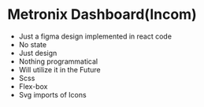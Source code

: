 # Metronix Dashboard(Incom)

- Just a figma design implemented in react code
- No state
- Just design
- Nothing programmatical
- Will utilize it in the Future
- Scss
- Flex-box
- Svg imports of Icons 
